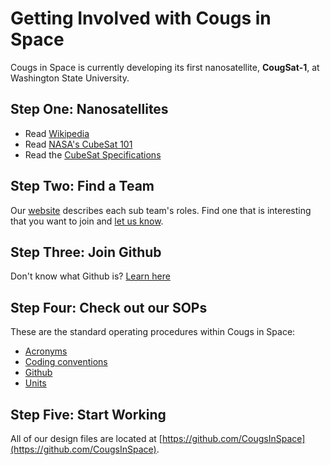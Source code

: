 # Getting Involved with Cougs in Space #
Cougs in Space is currently developing its first nanosatellite, **CougSat-1**, at Washington State University.

## Step One: Nanosatellites ##
* Read [Wikipedia](https://en.wikipedia.org/wiki/CubeSat)
* Read [NASA's CubeSat 101](https://github.com/CougsInSpace/Resources/blob/master/Subsystems/General/NASACubeSat101.pdf)
* Read the [CubeSat Specifications](https://github.com/CougsInSpace/Resources/blob/master/CubeSatSpecifications/CubeSatDesignSpecificationRev13.pdf)

## Step Two: Find a Team ##
Our [website](https://cis.vcea.wsu.edu/our-teams/) describes each sub team's roles. Find one that is interesting that you want to join and [let us know](https://cis.vcea.wsu.edu/new-member-application-form/).

## Step Three: Join Github ##
Don't know what Github is? [Learn here](https://guides.github.com/activities/hello-world/)

## Step Four: Check out our SOPs ##
These are the standard operating procedures within Cougs in Space:
* [Acronyms](https://github.com/CougsInSpace/Resources/blob/master/StandardOperatingProcedures/Acronyms.1.2.0.pdf)
* [Coding conventions](https://github.com/CougsInSpace/Resources/blob/master/StandardOperatingProcedures/Code.1.0.1.pdf)
* [Github](https://github.com/CougsInSpace/Resources/blob/master/StandardOperatingProcedures/GitHub.1.0.1.pdf)
* [Units](https://github.com/CougsInSpace/Resources/blob/master/StandardOperatingProcedures/Units.1.1.0.pdf)

## Step Five: Start Working ##
All of our design files are located at [https://github.com/CougsInSpace](https://github.com/CougsInSpace).
